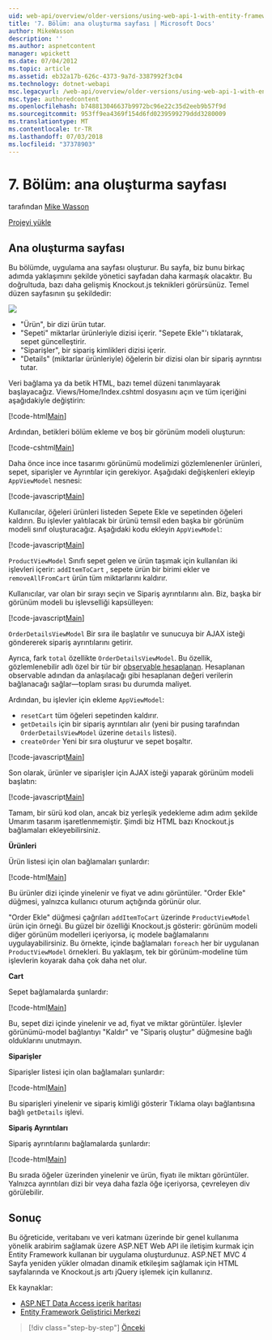 ```yaml
---
uid: web-api/overview/older-versions/using-web-api-1-with-entity-framework-5/using-web-api-with-entity-framework-part-7
title: '7. Bölüm: ana oluşturma sayfası | Microsoft Docs'
author: MikeWasson
description: ''
ms.author: aspnetcontent
manager: wpickett
ms.date: 07/04/2012
ms.topic: article
ms.assetid: eb32a17b-626c-4373-9a7d-3387992f3c04
ms.technology: dotnet-webapi
msc.legacyurl: /web-api/overview/older-versions/using-web-api-1-with-entity-framework-5/using-web-api-with-entity-framework-part-7
msc.type: authoredcontent
ms.openlocfilehash: b748813046637b9972bc96e22c35d2eeb9b57f9d
ms.sourcegitcommit: 953ff9ea4369f154d6fd0239599279ddd3280009
ms.translationtype: MT
ms.contentlocale: tr-TR
ms.lasthandoff: 07/03/2018
ms.locfileid: "37378903"
---
```

<a name="part-7-creating-the-main-page"></a>7. Bölüm: ana oluşturma sayfası
====================
tarafından [Mike Wasson](https://github.com/MikeWasson)

[Projeyi yükle](http://code.msdn.microsoft.com/ASP-NET-Web-API-with-afa30545)

## <a name="creating-the-main-page"></a>Ana oluşturma sayfası

Bu bölümde, uygulama ana sayfası oluşturur. Bu sayfa, biz bunu birkaç adımda yaklaşımını şekilde yönetici sayfadan daha karmaşık olacaktır. Bu doğrultuda, bazı daha gelişmiş Knockout.js teknikleri görürsünüz. Temel düzen sayfasının şu şekildedir:

![](using-web-api-with-entity-framework-part-7/_static/image1.png)

- "Ürün", bir dizi ürün tutar.
- "Sepeti" miktarlar ürünleriyle dizisi içerir. "Sepete Ekle"'ı tıklatarak, sepet güncelleştirir.
- "Siparişler", bir sipariş kimlikleri dizisi içerir.
- "Details" (miktarlar ürünleriyle) öğelerin bir dizisi olan bir sipariş ayrıntısı tutar.

Veri bağlama ya da betik HTML, bazı temel düzeni tanımlayarak başlayacağız. Views/Home/Index.cshtml dosyasını açın ve tüm içeriğini aşağıdakiyle değiştirin:

[!code-html[Main](using-web-api-with-entity-framework-part-7/samples/sample1.html)]

Ardından, betikleri bölüm ekleme ve boş bir görünüm modeli oluşturun:

[!code-cshtml[Main](using-web-api-with-entity-framework-part-7/samples/sample2.cshtml)]

Daha önce ince ince tasarımı görünümü modelimizi gözlemlenenler ürünleri, sepet, siparişler ve Ayrıntılar için gerekiyor. Aşağıdaki değişkenleri ekleyip `AppViewModel` nesnesi:

[!code-javascript[Main](using-web-api-with-entity-framework-part-7/samples/sample3.js)]

Kullanıcılar, öğeleri ürünleri listeden Sepete Ekle ve sepetinden öğeleri kaldırın. Bu işlevler yalıtılacak bir ürünü temsil eden başka bir görünüm modeli sınıf oluşturacağız. Aşağıdaki kodu ekleyin `AppViewModel`:

[!code-javascript[Main](using-web-api-with-entity-framework-part-7/samples/sample4.js?highlight=4)]

`ProductViewModel` Sınıfı sepet gelen ve ürün taşımak için kullanılan iki işlevleri içerir: `addItemToCart` , sepete ürün bir birimi ekler ve `removeAllFromCart` ürün tüm miktarlarını kaldırır.

Kullanıcılar, var olan bir sırayı seçin ve Sipariş ayrıntılarını alın. Biz, başka bir görünüm modeli bu işlevselliği kapsülleyen:

[!code-javascript[Main](using-web-api-with-entity-framework-part-7/samples/sample5.js?highlight=4)]

`OrderDetailsViewModel` Bir sıra ile başlatılır ve sunucuya bir AJAX isteği göndererek sipariş ayrıntılarını getirir.

Ayrıca, fark `total` özellikte `OrderDetailsViewModel`. Bu özellik, gözlemlenebilir adlı özel bir tür bir [observable hesaplanan](http://knockoutjs.com/documentation/computedObservables.html). Hesaplanan observable adından da anlaşılacağı gibi hesaplanan değeri verilerin bağlanacağı sağlar&#8212;toplam sırası bu durumda maliyet.

Ardından, bu işlevler için ekleme `AppViewModel`:

- `resetCart` tüm öğeleri sepetinden kaldırır.
- `getDetails` için bir sipariş ayrıntıları alır (yeni bir pusing tarafından `OrderDetailsViewModel` üzerine `details` listesi).
- `createOrder` Yeni bir sıra oluşturur ve sepet boşaltır.


[!code-javascript[Main](using-web-api-with-entity-framework-part-7/samples/sample6.js?highlight=4)]

Son olarak, ürünler ve siparişler için AJAX isteği yaparak görünüm modeli başlatın:

[!code-javascript[Main](using-web-api-with-entity-framework-part-7/samples/sample7.js)]

Tamam, bir sürü kod olan, ancak biz yerleşik yedekleme adım adım şekilde Umarım tasarım işaretlenmemiştir. Şimdi biz HTML bazı Knockout.js bağlamaları ekleyebilirsiniz.

**Ürünleri**

Ürün listesi için olan bağlamaları şunlardır:

[!code-html[Main](using-web-api-with-entity-framework-part-7/samples/sample8.html)]

Bu ürünler dizi içinde yinelenir ve fiyat ve adını görüntüler. "Order Ekle" düğmesi, yalnızca kullanıcı oturum açtığında görünür olur.

"Order Ekle" düğmesi çağrıları `addItemToCart` üzerinde `ProductViewModel` ürün için örneği. Bu güzel bir özelliği Knockout.js gösterir: görünüm modeli diğer görünüm modelleri içeriyorsa, iç modele bağlamalarını uygulayabilirsiniz. Bu örnekte, içinde bağlamaları `foreach` her bir uygulanan `ProductViewModel` örnekleri. Bu yaklaşım, tek bir görünüm-modeline tüm işlevlerin koyarak daha çok daha net olur.

**Cart**

Sepet bağlamalarda şunlardır:

[!code-html[Main](using-web-api-with-entity-framework-part-7/samples/sample9.html)]

Bu, sepet dizi içinde yinelenir ve ad, fiyat ve miktar görüntüler. İşlevler görünümü-model bağlantıyı "Kaldır" ve "Sipariş oluştur" düğmesine bağlı olduklarını unutmayın.

**Siparişler**

Siparişler listesi için olan bağlamaları şunlardır:

[!code-html[Main](using-web-api-with-entity-framework-part-7/samples/sample10.html)]

Bu siparişleri yinelenir ve sipariş kimliği gösterir Tıklama olayı bağlantısına bağlı `getDetails` işlevi.

**Sipariş Ayrıntıları**

Sipariş ayrıntılarını bağlamalarda şunlardır:

[!code-html[Main](using-web-api-with-entity-framework-part-7/samples/sample11.html)]

Bu sırada öğeler üzerinden yinelenir ve ürün, fiyatı ile miktarı görüntüler. Yalnızca ayrıntıları dizi bir veya daha fazla öğe içeriyorsa, çevreleyen div görülebilir.

## <a name="conclusion"></a>Sonuç

Bu öğreticide, veritabanı ve veri katmanı üzerinde bir genel kullanıma yönelik arabirim sağlamak üzere ASP.NET Web API ile iletişim kurmak için Entity Framework kullanan bir uygulama oluşturdunuz. ASP.NET MVC 4 Sayfa yeniden yükler olmadan dinamik etkileşim sağlamak için HTML sayfalarında ve Knockout.js artı jQuery işlemek için kullanırız.

Ek kaynaklar:

- [ASP.NET Data Access içerik haritası](https://msdn.microsoft.com/library/6759sth4.aspx)
- [Entity Framework Geliştirici Merkezi](https://msdn.microsoft.com/data/ef)

> [!div class="step-by-step"]
> [Önceki](using-web-api-with-entity-framework-part-6.md)
